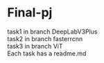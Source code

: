 # Final-pj
task1 in branch DeepLabV3Plus  
task2 in branch fasterrcnn  
task3 in branch ViT  
Each task has a readme.md
